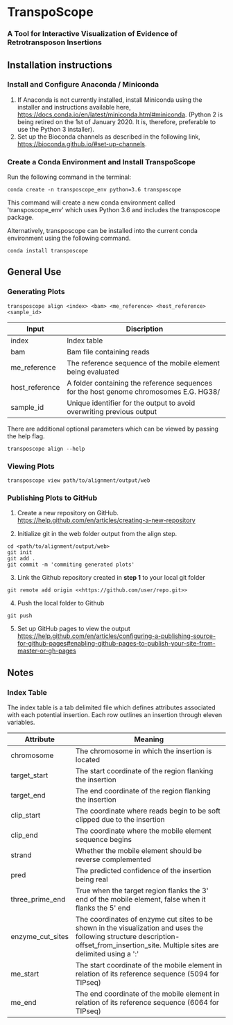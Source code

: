 # TranspoScope
### A Tool for Interactive Visualization of Evidence of Retrotransposon Insertions

## Installation instructions 

### Install and Configure Anaconda / Miniconda
1. If Anaconda is not currently installed, install Miniconda using the installer and instructions available here, https://docs.conda.io/en/latest/miniconda.html#miniconda. (Python 2 is being retired on the 1st of January 2020.  It is, therefore, preferable to use the Python 3 installer).
2. Set up the Bioconda channels as described in the following link, https://bioconda.github.io/#set-up-channels.

### Create a Conda Environment and Install TranspoScope
Run the following command in the terminal:
```console
conda create -n transposcope_env python=3.6 transposcope
```
This command will create a new conda environment called 'transposcope_env' which uses Python 3.6 and includes the transposcope package.

Alternatively, transposcope can be installed into the current conda environment using the following command.
```console
conda install transposcope
```
## General Use
### Generating Plots

```console
transposcope align <index> <bam> <me_reference> <host_reference> <sample_id>
```
| Input | Discription |
|-|-|
|index         | Index table|
|bam           | Bam file containing reads|
|me_reference  | The reference sequence of the mobile element being evaluated|
|host_reference| A folder containing the reference sequences for the host genome chromosomes E.G. HG38/|
|sample_id     | Unique identifier for the output to avoid overwriting previous output|


There are additional optional parameters which can be viewed by passing the help flag.
```console
transposcope align --help
```

### Viewing Plots

```console
transposcope view path/to/alignment/output/web
```

### Publishing Plots to GitHub

1. Create a new repository on GitHub.
https://help.github.com/en/articles/creating-a-new-repository

2. Initialize git in the web folder output from the align step.
```console
cd <path/to/alignment/output/web>
git init
git add .
git commit -m 'commiting generated plots'
```

3. Link the Github repository created in **step 1** to your local git folder
```console
git remote add origin <<https://github.com/user/repo.git>>
```

4. Push the local folder to Github
```console
git push
```

5. Set up GitHub pages to view the output
https://help.github.com/en/articles/configuring-a-publishing-source-for-github-pages#enabling-github-pages-to-publish-your-site-from-master-or-gh-pages

## Notes
### Index Table
The index table is a tab delimited file which defines attributes associated with each potential insertion. Each row outlines an insertion through eleven variables.

|Attribute | Meaning|
| - | - |
|chromosome        |The chromosome in which the insertion is located|
|target_start      |The start coordinate of the region flanking the insertion|
|target_end        |The end coordinate of the region flanking the insertion|
|clip_start        |The coordinate where reads begin to be soft clipped due to the insertion|
|clip_end          |The coordinate where the mobile element sequence begins|
|strand            |Whether the mobile element should be reverse complemented|
|pred              |The predicted confidence of the insertion being real|
|three_prime_end   |True when the target region flanks the 3' end of the mobile element, false when it flanks the 5' end|
|enzyme_cut_sites  |The coordinates of enzyme cut sites to be shown in the visualization and uses the following structure description-offset_from_insertion_site. Multiple sites are delimited using a ':'|
|me_start          |The start coordinate of the mobile element in relation of its reference sequence (5094 for TIPseq)|
|me_end            |The end coordinate of the mobile element in relation of its reference sequence (6064 for TIPseq)|
